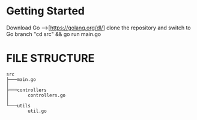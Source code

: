 # Getting Started
Download Go -->[https://golang.org/dl/]
clone the repository and switch to Go branch
"cd src" && go run main.go


# FILE STRUCTURE
    src
    ├───main.go
    │
    ├───controllers
    │       controllers.go
    │
    └───utils
            util.go